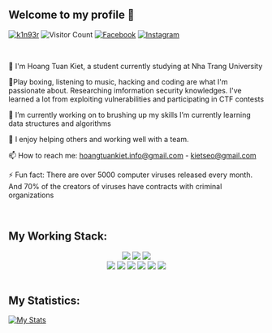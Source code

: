 ## Welcome to my profile 👋

[![k1n93r](https://img.shields.io/website?color=blue&label=k1n93r&style=flat&up_message=Online&url=https://www.facebook.com/KIET.IT.0106)](https://www.facebook.com/KIET.IT.0106)
![Visitor Count](https://komarev.com/ghpvc/?username=k1n93r&color=blue&logo=flat)
[![Facebook](https://img.shields.io/badge/k1n93r-black?style=flat&logo=Facebook&logoColor=blue/)](https://www.facebook.com/KIET.IT.0106)
[![Instagram](https://img.shields.io/badge/k1n93r-black?style=flat&logo=Instagram&logoColor=pink)](https://www.instagram.com/k1n93r/)

<br>

🔭 I'm Hoang Tuan Kiet, a student currently studying at Nha Trang University

🧩Play boxing, listening to music, hacking and coding are what I'm passionate about. Researching imformation security knowledges. I've learned a lot from exploiting vulnerabilities and participating in CTF contests

🌱 I’m currently working on to brushing up my skills I’m currently learning data structures and algorithms

🤝 I enjoy helping others and working well with a team. 

📫 How to reach me: hoangtuankiet.info@gmail.com - kietseo@gmail.com


⚡ Fun fact: There are over 5000 computer viruses released every month. And 70% of the creators of viruses have contracts with criminal organizations

<br>

## My Working Stack:

<div align="center">
    <img src="https://img.shields.io/badge/-C++-000000?&style=flat&logo=c%2B%2B&logoColor=0277BD" />
    <img src="https://img.shields.io/badge/-C-000000?&style=flat&logo=c&logoColor=5968BA" />
    <img src="https://img.shields.io/badge/-Python-000000?style=flat&logo=python&logoColorhalf=396E9B" /> <br>
    <img src="https://img.shields.io/badge/-HTML-000000?&style=flat&logo=html5&logoColor=E44D26" />
    <img src="https://img.shields.io/badge/-CSS-000000?&style=flat&logo=css3&logoColor=42A5F5" />
    <img src="https://img.shields.io/badge/-JavaScript-000000?style=flat&logo=javascript&logoColor=FFCA28" />
    <img src="https://img.shields.io/badge/-MySQL-000000?style=flat&logo=mysql&logoColor=E6892E" />
    <img src="https://img.shields.io/badge/-git-000000?&style=flat&logo=git&logoColor=E64A19" />
    <img src="https://img.shields.io/badge/-Github-000000?style=flat&logo=github&logoColor=DEDEDF" />
</div>

<br />

## My Statistics:

[![My Stats](https://github-readme-stats.vercel.app/api?username=k1n93r&show_icons=true&title_color=fe6287&icon_color=fe6287&text_color=ffffff&bg_color=0a192f&count_private=true)](https://github.com/k1n93r?tab=repositories)
<!-- - 🤔 I’m looking for help with  -->
